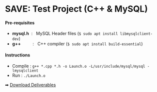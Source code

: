 # SAVE: Test Project (C++ & MySQL)

#### Pre-requisites
- **mysql.h** &nbsp;: &nbsp; MySQL Header files (`$ sudo apt install libmysqlclient-dev`)
- **g++** &nbsp;&nbsp;&nbsp;&nbsp;&nbsp;&nbsp;&nbsp;&nbsp; : &nbsp; C++ compiler (`$ sudo apt install build-essential`)

#### Instructions
- Compile  :  `g++ *.cpp *.h -o Launch.o -L/usr/include/mysql/mysql -lmysqlclient`
- Run  :  `./Launch.o`

➡ [Download Deliverables](https://github.com/luisegarduno/SAVE-Project/releases/download/v1.0/Deliverables.zip) 
